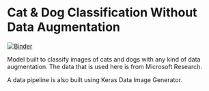 # Cat & Dog Classification Without Data Augmentation

[![Binder](https://mybinder.org/badge_logo.svg)](https://mybinder.org/v2/gh/rohit-thakur12/cat-dogW-OdataAugmentation/master)

Model built to classify images of cats and dogs with any kind of data augmentation. 
The data that is used here is from Microsoft Research. 

A data pipeline is also built using Keras Data Image Generator. 
